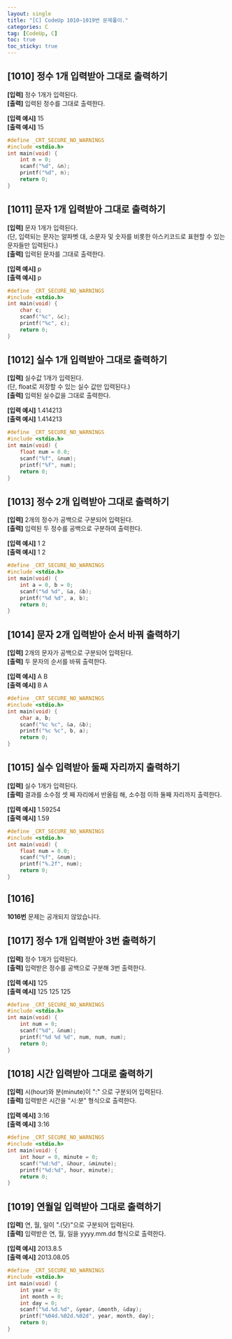 ```yaml
---
layout: single
title: "[C] CodeUp 1010~1019번 문제풀이."
categories: C
tag: [CodeUp, C]
toc: true
toc_sticky: true
---
```


## [1010] 정수 1개 입력받아 그대로 출력하기  
**[입력]** 정수 1개가 입력된다.  
**[출력]** 입력된 정수를 그대로 출력한다.  


**[입력 예시]** 15  
**[출력 예시]** 15  
```c
#define _CRT_SECURE_NO_WARNINGS
#include <stdio.h>
int main(void) {	
	int n = 0;
	scanf("%d", &n);
	printf("%d", n);
	return 0;
}
```


## [1011] 문자 1개 입력받아 그대로 출력하기  
**[입력]** 문자 1개가 입력된다.  
(단, 입력되는 문자는 알파벳 대, 소문자 및 숫자를 비롯한 아스키코드로 표현할 수 있는 문자들만 입력된다.)  
**[출력]** 입력된 문자를 그대로 출력한다.  


**[입력 예시]** p  
**[출력 예시]** p  
```c
#define _CRT_SECURE_NO_WARNINGS
#include <stdio.h>
int main(void) {	
	char c;
	scanf("%c", &c);
	printf("%c", c);
	return 0;
}
```


## [1012] 실수 1개 입력받아 그대로 출력하기  
**[입력]** 실수값 1개가 입력된다.  
(단, float로 저장할 수 있는 실수 값만 입력된다.)  
**[출력]** 입력된 실수값을 그대로 출력한다.  


**[입력 예시]** 1.414213  
**[출력 예시]** 1.414213  
```c
#define _CRT_SECURE_NO_WARNINGS
#include <stdio.h>
int main(void) {	
	float num = 0.0;
	scanf("%f", &num);
	printf("%f", num);
	return 0;
}
```


## [1013] 정수 2개 입력받아 그대로 출력하기  
**[입력]** 2개의 정수가 공백으로 구분되어 입력된다.  
**[출력]** 입력된 두 정수를 공백으로 구분하여 출력한다.  


**[입력 예시]** 1 2  
**[출력 예시]** 1 2  
```c
#define _CRT_SECURE_NO_WARNINGS
#include <stdio.h>
int main(void) {	
	int a = 0, b = 0;
	scanf("%d %d", &a, &b);
	printf("%d %d", a, b);
	return 0;
}
```


## [1014] 문자 2개 입력받아 순서 바꿔 출력하기  
**[입력]** 2개의 문자가 공백으로 구분되어 입력된다.  
**[출력]** 두 문자의 순서를 바꿔 출력한다.  


**[입력 예시]** A B  
**[출력 예시]** B A  
```c
#define _CRT_SECURE_NO_WARNINGS
#include <stdio.h>
int main(void) {	
	char a, b;
	scanf("%c %c", &a, &b);
	printf("%c %c", b, a);
	return 0;
}
```


## [1015] 실수 입력받아 둘째 자리까지 출력하기  
**[입력]** 실수 1개가 입력된다.  
**[출력]** 결과를 소수점 셋 째 자리에서 반올림 해, 소수점 이하 둘째 자리까지 출력한다.  


**[입력 예시]** 1.59254  
**[출력 예시]** 1.59  
```c
#define _CRT_SECURE_NO_WARNINGS
#include <stdio.h>
int main(void) {	
	float num = 0.0;
	scanf("%f", &num);
	printf("%.2f", num);
	return 0;
}
```


## [1016]
**1016번** 문제는 공개되지 않았습니다.  


## [1017] 정수 1개 입력받아 3번 출력하기  
**[입력]** 정수 1개가 입력된다.  
**[출력]** 입력받은 정수를 공백으로 구분해 3번 출력한다.  


**[입력 예시]** 125  
**[출력 예시]** 125 125 125  
```c
#define _CRT_SECURE_NO_WARNINGS
#include <stdio.h>
int main(void) {	
	int num = 0;
	scanf("%d", &num);
	printf("%d %d %d", num, num, num);
	return 0;
}
```


## [1018] 시간 입력받아 그대로 출력하기  
**[입력]** 시(hour)와 분(minute)이 ":" 으로 구분되어 입력된다.  
**[출력]** 입력받은 시간을 "시:분" 형식으로 출력한다.  


**[입력 예시]** 3:16  
**[출력 예시]** 3:16  
```c
#define _CRT_SECURE_NO_WARNINGS
#include <stdio.h>
int main(void) {	
	int hour = 0, minute = 0;
	scanf("%d:%d", &hour, &minute);
	printf("%d:%d", hour, minute);
	return 0;
}
```


## [1019] 연월일 입력받아 그대로 출력하기  
**[입력]** 연, 월, 일이 ".(닷)"으로 구분되어 입력된다.  
**[출력]** 입력받은 연, 월, 일을 yyyy.mm.dd 형식으로 출력한다.  


**[입력 예시]** 2013.8.5  
**[출력 예시]** 2013.08.05  
```c
#define _CRT_SECURE_NO_WARNINGS
#include <stdio.h>
int main(void) {	
	int year = 0;
	int month = 0;
	int day = 0;
	scanf("%d.%d.%d", &year, &month, &day);
	printf("%04d.%02d.%02d", year, month, day);
	return 0;
}
```
